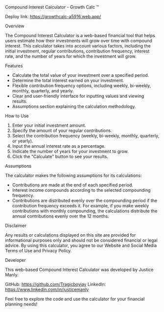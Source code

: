 Compound Interest Calculator - Growth Calc ™ 

Deploy link: https://growthcalc-a5916.web.app/


Overview

The Compound Interest Calculator is a web-based financial tool that helps users estimate how their investments will grow over time with compound interest. This calculator takes into account various factors, including the initial investment, regular contributions, contribution frequency, interest rate, and the number of years for which the investment will grow.

Features
- Calculate the total value of your investment over a specified period.
- Determine the total interest earned on your investment.
- Flexible contribution frequency options, including weekly, bi-weekly, monthly, quarterly, and yearly.
- Clear and user-friendly interface for inputting values and viewing results.
- Assumptions section explaining the calculation methodology.

How to Use

1. Enter your initial investment amount.
2. Specify the amount of your regular contributions.
3. Select the contribution frequency (weekly, bi-weekly, monthly, quarterly, or yearly).
4. Input the annual interest rate as a percentage.
5. Indicate the number of years for your investment to grow.
6. Click the "Calculate" button to see your results.

Assumptions

The calculator makes the following assumptions for its calculations:

- Contributions are made at the end of each specified period.
- Interest income compounds according to the selected compounding frequency.
- Contributions are distributed evenly over the compounding period if the contribution frequency exceeds it. For example, if you make weekly contributions with monthly compounding, the calculations distribute the annual contributions evenly over the 12 months.

Disclaimer

Any results or calculations displayed on this site are provided for informational purposes only and should not be considered financial or legal advice. By using this calculator, you agree to our Website and Social Media Terms of Use and Privacy Policy.

Developer

This web-based Compound Interest Calculator was developed by Justice Manly.

GitHub: https://github.com/Tragicboyjay
LinkedIn: https://www.linkedin.com/in/justicemanly

Feel free to explore the code and use the calculator for your financial planning needs!